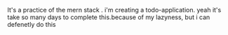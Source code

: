 It's a practice of the mern stack . i'm creating a todo-application.
yeah it's take so many days to complete this.because of my lazyness, but i can defenetly do this
